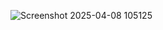 ![Screenshot 2025-04-08 105125](https://github.com/user-attachments/assets/c9013e27-0fe5-4d09-bd44-62e3cd9ed8d8)

